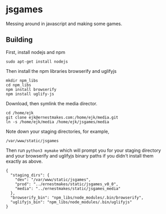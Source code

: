 # jsgames
Messing around in javascript and making some games.

## Building

First, install nodejs and npm

```
sudo apt-get install nodejs
```

Then install the npm libraries browserify and uglifyjs

```
mkdir npm_libs
cd npm_libs
npm install browserify
npm install uglify-js
```

Download, then symlink the media director.

```
cd /home/ejk
git clone ejk@ernestmakes.com:/home/ejk/media.git
ln -s /home/ejk/media /home/ejk/jsgames/media
```

Note down your staging directories, for example,

```
/var/www/static/jsgames
```

Then run `python3 mymake` which will prompt you for your staging directory and your
browserify and uglifyjs binary paths if you didn't install them exactly as above.

```
{
  "staging_dirs": {
    "dev": "/var/www/static/jsgames",
    "prod": "../ernestmakes/static/jsgames_v0_0",
    "media": "../ernestmakes/static/jsgames_media"
  },
  "browserify_bin": "npm_libs/node_modules/.bin/browserify",
  "uglifyjs_bin": "npm_libs/node_modules/.bin/uglifyjs"
}
```
